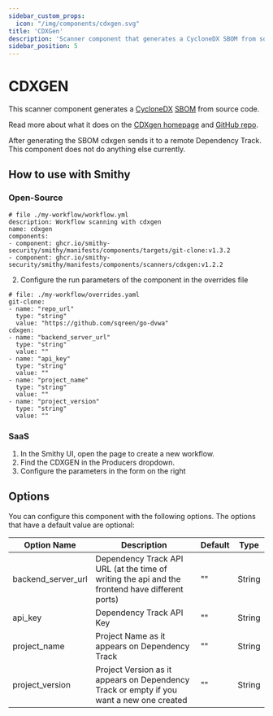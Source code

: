 ```yaml
---
sidebar_custom_props:
  icon: "/img/components/cdxgen.svg"
title: 'CDXGen'
description: 'Scanner component that generates a CycloneDX SBOM from source code.'
sidebar_position: 5
---
```


# CDXGEN

This scanner component generates
a [CycloneDX](https://cyclonedx.org/) [SBOM](https://scribesecurity.com/sbom/#definition-of-software-bill-of-materials)
from source code.

Read more about what it does on
the [CDXgen homepage](https://cyclonedx.github.io/cdxgen/#/)
and [GitHub repo](https://github.com/CycloneDX/cdxgen).

After generating the SBOM cdxgen sends it to a remote Dependency Track.
This component does not do anything else currently.

## How to use with Smithy

### Open-Source

```
# file ./my-workflow/workflow.yml
description: Workflow scanning with cdxgen
name: cdxgen
components:
- component: ghcr.io/smithy-security/smithy/manifests/components/targets/git-clone:v1.3.2
- component: ghcr.io/smithy-security/smithy/manifests/components/scanners/cdxgen:v1.2.2
```

2. Configure the run parameters of the component in the overrides file

```
# file: ./my-workflow/overrides.yaml
git-clone:
- name: "repo_url"
  type: "string"
  value: "https://github.com/sqreen/go-dvwa"
cdxgen:
- name: "backend_server_url"
  type: "string"
  value: ""
- name: "api_key"
  type: "string"
  value: ""
- name: "project_name"
  type: "string"
  value: ""
- name: "project_version"
  type: "string"
  value: ""

```

### SaaS

1. In the Smithy UI, open the page to create a new workflow.
2. Find the CDXGEN in the Producers dropdown.
3. Configure the parameters in the form on the right

## Options

You can configure this component with the following options. The options that
have a default value are optional:

| Option Name          | Description                                                                                     | Default | Type   |
|----------------------|-------------------------------------------------------------------------------------------------|---------|--------|
| backend\_server\_url | Dependency Track API URL (at the time of writing the api and the frontend have different ports) | ""      | String |
| api\_key             | Dependency Track API  Key                                                                       | ""      | String |
| project\_name        | Project Name as it appears on Dependency Track                                                  | ""      | String |
| project\_version     | Project Version as it appears on Dependency Track or empty if you want a new one created        | ""      | String |
